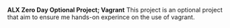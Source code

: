 **ALX Zero Day Optional Project; Vagrant**
This project is an optional project that aim to ensure me hands-on experince
on the use of vagrant.
